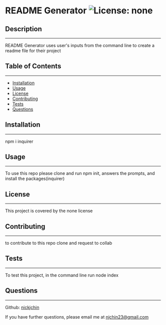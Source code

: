 # README Generator ![License: none](https://img.shields.io/badge/License-none-blue.svg)

  ## Description
  
  ---
  
  README Generator uses user's inputs from the command line to create a readme file for their project
  
  ## Table of Contents

  ---
  
  - [Installation](#installation)
  - [Usage](#usage)
  - [License](#license)
  - [Contributing](#contributing)
  - [Tests](#tests)
  - [Questions](#questions)
  
  
  ## Installation
  
  ---
  npm i inquirer
  
  ## Usage
  
  ---
  To use this repo please clone and run npm init, answers the prompts, and install the packages(inquirer)
  
  ## License
  
  ---
  This project is covered by the none license
  
  ## Contributing
  
  ---
  to contribute to this repo clone and request to collab
  
  ## Tests
  
  ---
  To test this project, in the command line run node index
  
  ## Questions
  
  ---
  Github: [nickjchin](https://www.github.com/nickjchin)
  
  If you have further questions, please email me at [njchin23@gmail.com](mailto:njchin23@gmail.com)
  